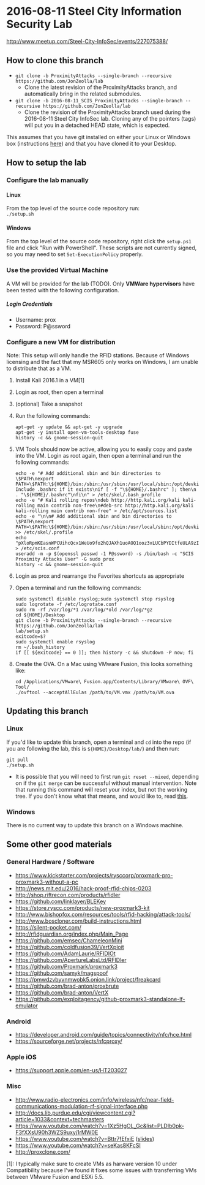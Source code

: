 # 2016-08-11 Steel City Information Security Lab
http://www.meetup.com/Steel-City-InfoSec/events/227075388/

## How to clone this branch
* `git clone -b ProximityAttacks --single-branch --recursive https://github.com/JonZeolla/lab`
  * Clone the latest revision of the ProximityAttacks branch, and automatically bring in the related submodules.
* `git clone -b 2016-08-11_SCIS_ProximityAttacks --single-branch --recursive https://github.com/JonZeolla/lab`
  * Clone the revision of the ProximityAttacks branch used during the 2016-08-11 Steel City InfoSec lab.  Cloning any of the pointers (tags) will put you in a detached HEAD state, which is expected.

This assumes that you have git installed on either your Linux or Windows box (instructions [here](https://git-scm.com/book/en/v2/Getting-Started-Installing-Git)) and that you have cloned it to your Desktop.  

## How to setup the lab
### Configure the lab manually  
#### Linux
From the top level of the source code repository run:  
`./setup.sh`

#### Windows
From the top level of the source code repository, right click the `setup.ps1` file and click "Run with PowerShell".  These scripts are not currently signed, so you may need to set `Set-ExecutionPolicy` properly.  

### Use the provided Virtual Machine
A VM will be provided for the lab (TODO).  Only **VMWare hypervisors** have been tested with the following configuration.  
##### Login Credentials
* Username:  prox
* Password:  P@ssword

### Configure a new VM for distribution
Note:  This setup will only handle the RFID stations.  Because of Windows licensing and the fact that my MSR605 only works on Windows, I am unable to distribute that as a VM.  

1. Install Kali 2016.1 in a VM[1]
2. Login as root, then open a terminal
3. (optional) Take a snapshot
4. Run the following commands:

    ```
    apt-get -y update && apt-get -y upgrade
    apt-get -y install open-vm-tools-desktop fuse
    history -c && gnome-session-quit
    ```
5. VM Tools should now be active, allowing you to easily copy and paste into the VM.  Login as root again, then open a terminal and run the following commands:

    ```
    echo -e "# Add additional sbin and bin directories to \$PATH\nexport PATH=\$PATH:\${HOME}/bin:/sbin:/usr/sbin:/usr/local/sbin:/opt/devkitpro/devkitARM/bin/\n\n# Include .bashrc if it exists\nif [ -f "\${HOME}/.bashrc" ]; then\n  . "\${HOME}/.bashrc"\nfi\n" > /etc/skel/.bash_profile
    echo -e "# Kali rolling repos\ndeb http://http.kali.org/kali kali-rolling main contrib non-free\n#deb-src http://http.kali.org/kali kali-rolling main contrib non-free" > /etc/apt/sources.list
    echo -e "\n\n# Add additional sbin and bin directories to \$PATH\nexport PATH=\$PATH:\${HOME}/bin:/sbin:/usr/sbin:/usr/local/sbin:/opt/devkitpro/devkitARM/bin/\n" >> /etc/skel/.profile
    echo "pXloRpmKEasnWPCUihcQcx1WeUo9fo2hQJAXh1uoAOQ1ooz3xLUCbPYDItfeULA9zItnZaQqfell0LLBzSuQhxl98dyP8y7DY1hE" > /etc/scis.conf
    useradd -m -p $(openssl passwd -1 P@ssword) -s /bin/bash -c "SCIS Proximity Attacks User" -G sudo prox
    history -c && gnome-session-quit
    ```
6. Login as prox and rearrange the Favorites shortcuts as appropriate
7. Open a terminal and run the following commands:

    ```
    sudo systemctl disable rsyslog;sudo systemctl stop rsyslog
    sudo logrotate -f /etc/logrotate.conf
    sudo rm -rf /var/log/*1 /var/log/*old /var/log/*gz
    cd ${HOME}/Desktop
    git clone -b ProximityAttacks --single-branch --recursive https://github.com/JonZeolla/lab
    lab/setup.sh
    exitcode=$?
    sudo systemctl enable rsyslog
    rm ~/.bash_history
    if [[ ${exitcode} == 0 ]]; then history -c && shutdown -P now; fi
    ```
8. Create the OVA. On a Mac using VMware Fusion, this looks something like:

    ```
    cd /Applications/VMware\ Fusion.app/Contents/Library/VMware\ OVF\ Tool/
    ./ovftool --acceptAllEulas /path/to/VM.vmx /path/to/VM.ova
    ```

## Updating this branch  
### Linux
If you'd like to update this branch, open a terminal and `cd` into the repo (if you are following the lab, this is `${HOME}/Desktop/lab/`) and then run:  

```
git pull
./setup.sh
```
 * It is possible that you will need to first run `git reset --mixed`, depending on if the `git merge` can be successful without manual intervention.  Note that running this command will reset your index, but not the working tree.  If you don't know what that means, and would like to, read [this](https://git-scm.com/docs/git-reset).  

### Windows
There is no current way to update this branch on a Windows machine.  

## Some other good materials
### General Hardware / Software
* https://www.kickstarter.com/projects/rysccorp/proxmark-pro-proxmark3-without-a-pc
* http://news.mit.edu/2016/hack-proof-rfid-chips-0203
* http://shop.riftrecon.com/products/rfidler
* https://github.com/linklayer/BLEKey
* https://store.ryscc.com/products/new-proxmark3-kit
* http://www.bishopfox.com/resources/tools/rfid-hacking/attack-tools/
* http://www.boscloner.com/build-instructions.html
* https://silent-pocket.com/
* http://rfidguardian.org/index.php/Main_Page
* https://github.com/emsec/ChameleonMini
* https://github.com/coldfusion39/VertXploit
* https://github.com/AdamLaurie/RFIDIOt
* https://github.com/ApertureLabsLtd/RFIDler
* https://github.com/Proxmark/proxmark3
* https://github.com/samyk/magspoof
* https://pmwdzvbyvnmwobk5.onion.link/project/freakcard
* https://github.com/brad-anton/proxbrute
* https://github.com/brad-anton/VertX
* https://github.com/exploitagency/github-proxmark3-standalone-lf-emulator

### Android
* https://developer.android.com/guide/topics/connectivity/nfc/hce.html
* https://sourceforge.net/projects/nfcproxy/

### Apple iOS
* https://support.apple.com/en-us/HT203027

### Misc
* http://www.radio-electronics.com/info/wireless/nfc/near-field-communications-modulation-rf-signal-interface.php
* http://docs.lib.purdue.edu/cgi/viewcontent.cgi?article=1033&context=techmasters
* https://www.youtube.com/watch?v=1Xz5HgOL_Gc&list=PLDIb0pk-F3fXXsU90h3WZS9uxyj1rMW0E
* https://www.youtube.com/watch?v=Bttr7fEfxiE ([slides](https://www.blackhat.com/presentations/bh-dc-08/Franken/Presentation/bh-dc-08-franken.pdf))
* https://www.youtube.com/watch?v=seKas8KFcSI
* http://proxclone.com/


[1]:  I typically make sure to create VMs as harware version 10 under Compatibility because I've found it fixes some issues with transferring VMs between VMware Fusion and ESXi 5.5.

